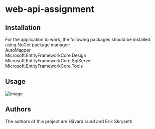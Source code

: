 # web-api-assignment
## Installation
For the application to work, the following packages should be installed using NuGet package manager:<br />
AutoMapper<br />
Microsoft.EntityFrameworkCore.Design <br />
Microsoft.EntityFrameworkCore.SqlServer <br />
Microsoft.EntityFrameworkCore.Tools <br />

## Usage
![image](https://user-images.githubusercontent.com/122644940/222709459-f63981e7-0c00-4992-8eaa-4c105fe65456.png)



## Authors
The authors of this project are Håvard Lund and Erik Skryseth
